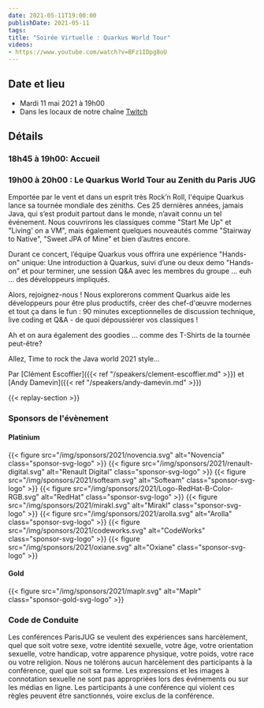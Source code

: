 ```yaml
---
date: 2021-05-11T19:00:00
publishDate: 2021-05-11
tags:
title: "Soirée Virtuelle : Quarkus World Tour"
videos:
- https://www.youtube.com/watch?v=BFz1IDpg8oU
---
```

## Date et lieu

* Mardi 11 mai 2021 à 19h00
* Dans les locaux de notre chaîne [Twitch](https://www.twitch.tv/parisjug)

## Détails

### 18h45 à 19h00: Accueil

### 19h00 à 20h00 : Le Quarkus World Tour au Zenith du Paris JUG

Emportée par le vent et dans un esprit très Rock’n Roll, l'équipe Quarkus lance sa tournée mondiale des zéniths. Ces 25 dernières années, jamais Java, qui s’est produit partout dans le monde, n’avait connu un tel événement. Nous couvrirons les classiques comme "Start Me Up" et "Living' on a VM", mais également quelques nouveautés comme "Stairway to Native", "Sweet JPA of Mine" et bien d’autres encore.

Durant ce concert, l’équipe Quarkus vous offrira une expérience "Hands-on" unique: Une introduction à Quarkus, suivi d’une ou deux demo "Hands-on" et pour terminer, une session Q&A avec les membres du groupe ... euh … des développeurs impliqués.

Alors, rejoignez-nous ! Nous explorerons comment Quarkus aide les développeurs pour être plus productifs, créer des chef-d'œuvre modernes et tout ça dans le fun : 90 minutes exceptionnelles de discussion technique, live coding et Q&A - de quoi dépoussiérer vos classiques !

Ah et on aura également des goodies … comme des T-Shirts de la tournée peut-être?

Allez, Time to rock the Java world 2021 style…

Par [Clément Escoffier]({{< ref "/speakers/clement-escoffier.md" >}}) et [Andy Damevin]({{< ref "/speakers/andy-damevin.md" >}})

{{< replay-section >}}

### Sponsors de l'évènement

#### Platinium
{{< figure src="/img/sponsors/2021/novencia.svg" alt="Novencia" class="sponsor-svg-logo" >}}
{{< figure src="/img/sponsors/2021/renault-digital.svg" alt="Renault Digital" class="sponsor-svg-logo" >}}
{{< figure src="/img/sponsors/2021/softeam.svg" alt="Softeam" class="sponsor-svg-logo" >}}
{{< figure src="/img/sponsors/2021/Logo-RedHat-B-Color-RGB.svg" alt="RedHat" class="sponsor-svg-logo" >}}
{{< figure src="/img/sponsors/2021/mirakl.svg" alt="Mirakl" class="sponsor-svg-logo" >}}
{{< figure src="/img/sponsors/2021/arolla.svg" alt="Arolla" class="sponsor-svg-logo" >}}
{{< figure src="/img/sponsors/2021/codeworks.svg" alt="CodeWorks" class="sponsor-svg-logo" >}}
{{< figure src="/img/sponsors/2021/oxiane.svg" alt="Oxiane" class="sponsor-svg-logo" >}}

#### Gold
{{< figure src="/img/sponsors/2021/maplr.svg" alt="Maplr" class="sponsor-gold-svg-logo" >}}

### Code de Conduite
Les conférences ParisJUG se veulent des expériences sans harcèlement, quel que soit votre sexe, votre identité sexuelle, votre âge, votre orientation sexuelle, votre handicap, votre apparence physique, votre poids, votre race ou votre religion. Nous ne tolérons aucun harcèlement des participants à la conférence, quel que soit sa forme. Les expressions et les images à connotation sexuelle ne sont pas appropriées lors des événements ou sur les médias en ligne. Les participants à une conférence qui violent ces règles peuvent être sanctionnés, voire exclus de la conférence.
